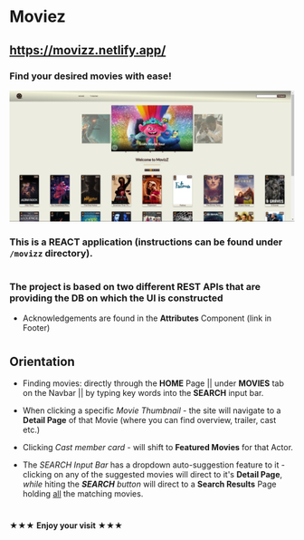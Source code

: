 # Moviez
## https://movizz.netlify.app/
### Find your desired movies with ease!

![Image of Homepage](/screenshots/HomePage2.png)

### This is a REACT application (instructions can be found under ```/movizz``` directory). 
#
### The project is based on two different **REST API**s that are providing the DB on which the UI is constructed
- Acknowledgements are found in the **Attributes** Component (link in Footer)
#

## Orientation
- Finding movies: directly through the **HOME** Page  ||  under **MOVIES** tab on the Navbar  ||  by typing key words into the **SEARCH** input bar.

- When clicking a specific *Movie Thumbnail* - the site will navigate to a **Detail Page** of that Movie (where you can find overview, trailer, cast etc.) 

- Clicking *Cast member card* - will shift to **Featured Movies** for that Actor.

- The *SEARCH Input Bar* has a dropdown auto-suggestion feature to it - clicking on any of the suggested movies will direct to it's **Detail Page**, *while* hiting the ***SEARCH** button* will direct to a **Search Results** Page holding <ins>all</ins> the matching movies. 

#

&#9733;&#9733;&#9733; **Enjoy your visit** &#9733;&#9733;&#9733;
